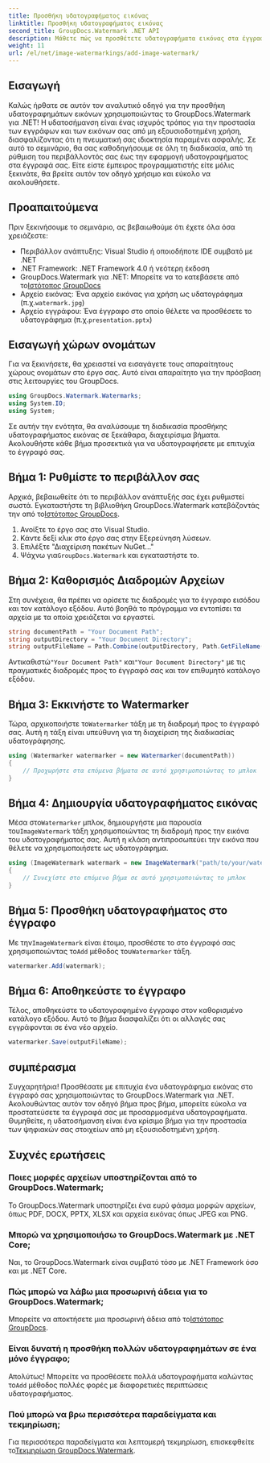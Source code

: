 ```yaml
---
title: Προσθήκη υδατογραφήματος εικόνας
linktitle: Προσθήκη υδατογραφήματος εικόνας
second_title: GroupDocs.Watermark .NET API
description: Μάθετε πώς να προσθέτετε υδατογραφήματα εικόνας στα έγγραφά σας χρησιμοποιώντας το GroupDocs.Watermark για .NET με τον αναλυτικό, βήμα προς βήμα εκμάθησή μας.
weight: 11
url: /el/net/image-watermarkings/add-image-watermark/
---
```

## Εισαγωγή
Καλώς ήρθατε σε αυτόν τον αναλυτικό οδηγό για την προσθήκη υδατογραφημάτων εικόνων χρησιμοποιώντας το GroupDocs.Watermark για .NET! Η υδατοσήμανση είναι ένας ισχυρός τρόπος για την προστασία των εγγράφων και των εικόνων σας από μη εξουσιοδοτημένη χρήση, διασφαλίζοντας ότι η πνευματική σας ιδιοκτησία παραμένει ασφαλής. Σε αυτό το σεμινάριο, θα σας καθοδηγήσουμε σε όλη τη διαδικασία, από τη ρύθμιση του περιβάλλοντός σας έως την εφαρμογή υδατογραφήματος στα έγγραφά σας. Είτε είστε έμπειρος προγραμματιστής είτε μόλις ξεκινάτε, θα βρείτε αυτόν τον οδηγό χρήσιμο και εύκολο να ακολουθήσετε.
## Προαπαιτούμενα
Πριν ξεκινήσουμε το σεμινάριο, ας βεβαιωθούμε ότι έχετε όλα όσα χρειάζεστε:
- Περιβάλλον ανάπτυξης: Visual Studio ή οποιοδήποτε IDE συμβατό με .NET
- .NET Framework: .NET Framework 4.0 ή νεότερη έκδοση
-  GroupDocs.Watermark για .NET: Μπορείτε να το κατεβάσετε από το[Ιστότοπος GroupDocs](https://releases.groupdocs.com/Watermark/net/)
-  Αρχείο εικόνας: Ένα αρχείο εικόνας για χρήση ως υδατογράφημα (π.χ.`watermark.jpg`)
- Αρχείο εγγράφου: Ένα έγγραφο στο οποίο θέλετε να προσθέσετε το υδατογράφημα (π.χ.`presentation.pptx`)
## Εισαγωγή χώρων ονομάτων
Για να ξεκινήσετε, θα χρειαστεί να εισαγάγετε τους απαραίτητους χώρους ονομάτων στο έργο σας. Αυτό είναι απαραίτητο για την πρόσβαση στις λειτουργίες του GroupDocs.
```csharp
using GroupDocs.Watermark.Watermarks;
using System.IO;
using System;
```
Σε αυτήν την ενότητα, θα αναλύσουμε τη διαδικασία προσθήκης υδατογραφήματος εικόνας σε ξεκάθαρα, διαχειρίσιμα βήματα. Ακολουθήστε κάθε βήμα προσεκτικά για να υδατογραφήσετε με επιτυχία το έγγραφό σας.
## Βήμα 1: Ρυθμίστε το περιβάλλον σας
 Αρχικά, βεβαιωθείτε ότι το περιβάλλον ανάπτυξής σας έχει ρυθμιστεί σωστά. Εγκαταστήστε τη βιβλιοθήκη GroupDocs.Watermark κατεβάζοντάς την από το[Ιστότοπος GroupDocs](https://releases.groupdocs.com/Watermark/net/).
1. Ανοίξτε το έργο σας στο Visual Studio.
2. Κάντε δεξί κλικ στο έργο σας στην Εξερεύνηση λύσεων.
3. Επιλέξτε "Διαχείριση πακέτων NuGet..."
4.  Ψάχνω για`GroupDocs.Watermark` και εγκαταστήστε το.
## Βήμα 2: Καθορισμός Διαδρομών Αρχείων
Στη συνέχεια, θα πρέπει να ορίσετε τις διαδρομές για το έγγραφο εισόδου και τον κατάλογο εξόδου. Αυτό βοηθά το πρόγραμμα να εντοπίσει τα αρχεία με τα οποία χρειάζεται να εργαστεί.
```csharp
string documentPath = "Your Document Path";
string outputDirectory = "Your Document Directory";
string outputFileName = Path.Combine(outputDirectory, Path.GetFileName(documentPath));
```
 Αντικαθιστώ`"Your Document Path"` και`"Your Document Directory"` με τις πραγματικές διαδρομές προς το έγγραφό σας και τον επιθυμητό κατάλογο εξόδου.
## Βήμα 3: Εκκινήστε το Watermarker
Τώρα, αρχικοποιήστε το`Watermarker` τάξη με τη διαδρομή προς το έγγραφό σας. Αυτή η τάξη είναι υπεύθυνη για τη διαχείριση της διαδικασίας υδατογράφησης.
```csharp
using (Watermarker watermarker = new Watermarker(documentPath))
{
    // Προχωρήστε στα επόμενα βήματα σε αυτό χρησιμοποιώντας το μπλοκ
}
```
## Βήμα 4: Δημιουργία υδατογραφήματος εικόνας
 Μέσα στο`Watermarker` μπλοκ, δημιουργήστε μια παρουσία του`ImageWatermark` τάξη χρησιμοποιώντας τη διαδρομή προς την εικόνα του υδατογραφήματος σας. Αυτή η κλάση αντιπροσωπεύει την εικόνα που θέλετε να χρησιμοποιήσετε ως υδατογράφημα.
```csharp
using (ImageWatermark watermark = new ImageWatermark("path/to/your/watermark.jpg"))
{
    // Συνεχίστε στο επόμενο βήμα σε αυτό χρησιμοποιώντας το μπλοκ
}
```
## Βήμα 5: Προσθήκη υδατογραφήματος στο έγγραφο
 Με την`ImageWatermark` είναι έτοιμο, προσθέστε το στο έγγραφό σας χρησιμοποιώντας το`Add` μέθοδος του`Watermarker` τάξη.
```csharp
watermarker.Add(watermark);
```
## Βήμα 6: Αποθηκεύστε το έγγραφο
Τέλος, αποθηκεύστε το υδατογραφημένο έγγραφο στον καθορισμένο κατάλογο εξόδου. Αυτό το βήμα διασφαλίζει ότι οι αλλαγές σας εγγράφονται σε ένα νέο αρχείο.
```csharp
watermarker.Save(outputFileName);
```
## συμπέρασμα
Συγχαρητήρια! Προσθέσατε με επιτυχία ένα υδατογράφημα εικόνας στο έγγραφό σας χρησιμοποιώντας το GroupDocs.Watermark για .NET. Ακολουθώντας αυτόν τον οδηγό βήμα προς βήμα, μπορείτε εύκολα να προστατεύσετε τα έγγραφά σας με προσαρμοσμένα υδατογραφήματα. Θυμηθείτε, η υδατοσήμανση είναι ένα κρίσιμο βήμα για την προστασία των ψηφιακών σας στοιχείων από μη εξουσιοδοτημένη χρήση.

## Συχνές ερωτήσεις
### Ποιες μορφές αρχείων υποστηρίζονται από το GroupDocs.Watermark;
Το GroupDocs.Watermark υποστηρίζει ένα ευρύ φάσμα μορφών αρχείων, όπως PDF, DOCX, PPTX, XLSX και αρχεία εικόνας όπως JPEG και PNG.
### Μπορώ να χρησιμοποιήσω το GroupDocs.Watermark με .NET Core;
Ναι, το GroupDocs.Watermark είναι συμβατό τόσο με .NET Framework όσο και με .NET Core.
### Πώς μπορώ να λάβω μια προσωρινή άδεια για το GroupDocs.Watermark;
 Μπορείτε να αποκτήσετε μια προσωρινή άδεια από το[Ιστότοπος GroupDocs](https://purchase.groupdocs.com/temporary-license/).
### Είναι δυνατή η προσθήκη πολλών υδατογραφημάτων σε ένα μόνο έγγραφο;
 Απολύτως! Μπορείτε να προσθέσετε πολλά υδατογραφήματα καλώντας το`Add` μέθοδος πολλές φορές με διαφορετικές περιπτώσεις υδατογραφήματος.
### Πού μπορώ να βρω περισσότερα παραδείγματα και τεκμηρίωση;
 Για περισσότερα παραδείγματα και λεπτομερή τεκμηρίωση, επισκεφθείτε το[Τεκμηρίωση GroupDocs.Watermark](https://tutorials.groupdocs.com/Watermark/net/).